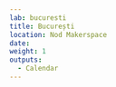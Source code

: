 ```yaml
---
lab: bucuresti
title: București
location: Nod Makerspace
date:
weight: 1
outputs:
  - Calendar
---
```

